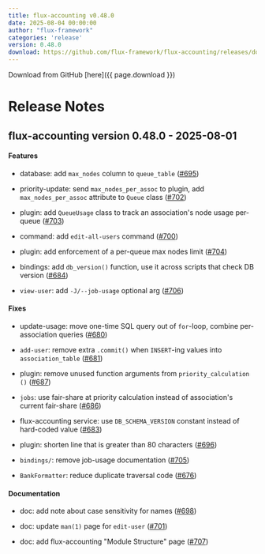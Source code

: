 ```yaml
---
title: flux-accounting v0.48.0
date: 2025-08-04 00:00:00
author: "flux-framework"
categories: 'release'
version: 0.48.0
download: https://github.com/flux-framework/flux-accounting/releases/download/v0.48.0/flux-accounting-0.48.0.tar.gz
---
```


Download from GitHub [here]({{ page.download }})

# Release Notes

flux-accounting version 0.48.0 - 2025-08-01
-------------------------------------------

#### Features

* database: add `max_nodes` column to `queue_table` ([#695](https://github.com/flux-framework/flux-accounting/issues/695))

* priority-update: send `max_nodes_per_assoc` to plugin, add
`max_nodes_per_assoc` attribute to `Queue` class ([#702](https://github.com/flux-framework/flux-accounting/issues/702))

* plugin: add `QueueUsage` class to track an association's node usage per-queue
([#703](https://github.com/flux-framework/flux-accounting/issues/703))

* command: add `edit-all-users` command ([#700](https://github.com/flux-framework/flux-accounting/issues/700))

* plugin: add enforcement of a per-queue max nodes limit ([#704](https://github.com/flux-framework/flux-accounting/issues/704))

* bindings: add `db_version()` function, use it across scripts that check DB
version ([#684](https://github.com/flux-framework/flux-accounting/issues/684))

* `view-user`: add `-J/--job-usage` optional arg ([#706](https://github.com/flux-framework/flux-accounting/issues/706))

#### Fixes

* update-usage: move one-time SQL query out of `for`-loop, combine
per-association queries ([#680](https://github.com/flux-framework/flux-accounting/issues/680))

* `add-user`: remove extra `.commit()` when `INSERT`-ing values into
`association_table` ([#681](https://github.com/flux-framework/flux-accounting/issues/681))

* plugin: remove unused function arguments from `priority_calculation ()`
([#687](https://github.com/flux-framework/flux-accounting/issues/687))

* `jobs`: use fair-share at priority calculation instead of association's
current fair-share ([#686](https://github.com/flux-framework/flux-accounting/issues/686))

* flux-accounting service: use `DB_SCHEMA_VERSION` constant instead of
hard-coded value ([#683](https://github.com/flux-framework/flux-accounting/issues/683))

* plugin: shorten line that is greater than 80 characters ([#696](https://github.com/flux-framework/flux-accounting/issues/696))

* `bindings/`: remove job-usage documentation ([#705](https://github.com/flux-framework/flux-accounting/issues/705))

* `BankFormatter`: reduce duplicate traversal code ([#676](https://github.com/flux-framework/flux-accounting/issues/676))

#### Documentation

* doc: add note about case sensitivity for names ([#698](https://github.com/flux-framework/flux-accounting/issues/698))

* doc: update `man(1)` page for `edit-user` ([#701](https://github.com/flux-framework/flux-accounting/issues/701))

* doc: add flux-accounting "Module Structure" page ([#707](https://github.com/flux-framework/flux-accounting/issues/707))
